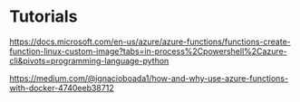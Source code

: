 # Tutorials

https://docs.microsoft.com/en-us/azure/azure-functions/functions-create-function-linux-custom-image?tabs=in-process%2Cpowershell%2Cazure-cli&pivots=programming-language-python

https://medium.com/@ignacioboada1/how-and-why-use-azure-functions-with-docker-4740eeb38712
